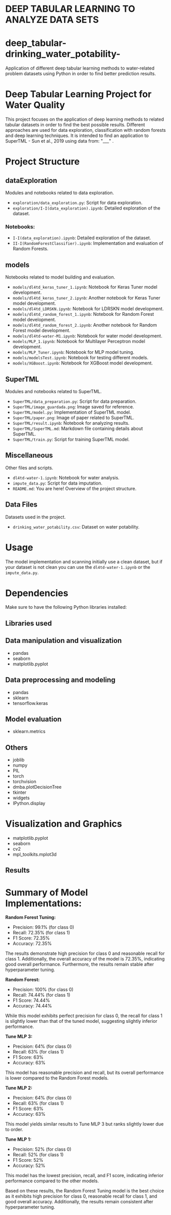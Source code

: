 # **DEEP TABULAR LEARNING TO ANALYZE DATA SETS**

# **deep_tabular-drinking_water_potability-**
Application of different deep tabular learning methods to water-related problem datasets using Python in order to find better prediction results.

# Deep Tabular Learning Project for Water Quality

This project focuses on the application of deep learning methods to related tabular datasets in order to find the best possible results. Different approaches are used for data exploration, classification with random forests and deep learning techniques.
It is intended to find an application to SuperTML - Sun et al., 2019 using data from: "___" . 

# Project Structure

## dataExploration
Modules and notebooks related to data exploration.

- `exploration/data_exploration.py`: Script for data exploration.
- `exploration/I-I(data_exploration).ipynb`: Detailed exploration of the dataset.

### Notebooks:
- `I-I(data_exploration).ipynb`: Detailed exploration of the dataset.
- `II-I(RandomForestClassifier).ipynb`: Implementation and evaluation of Random Forests.

## models
Notebooks related to model building and evaluation.

- `models/dl4td_keras_tuner_1.ipynb`: Notebook for Keras Tuner model development.
- `models/dl4td_keras_tuner_2.ipynb`: Another notebook for Keras Tuner model development.
- `models/dl4td_LDRSKN.ipynb`: Notebook for LDRSKN model development.
- `models/dl4td_random_forest_1.ipynb`: Notebook for Random Forest model development.
- `models/dl4td_random_forest_2.ipynb`: Another notebook for Random Forest model development.
- `models/dl4td-water-M1.ipynb`: Notebook for water model development.
- `models/MLP_1.ipynb`: Notebook for Multilayer Perceptron model development.
- `models/MLP_Tuner.ipynb`: Notebook for MLP model tuning.
- `models/modelsTest.ipynb`: Notebook for testing different models.
- `models/XGBoost.ipynb`: Notebook for XGBoost model development.

## SuperTML
Modules and notebooks related to SuperTML.

- `SuperTML/data_preparation.py`: Script for data preparation.
- `SuperTML/image_guardada.png`: Image saved for reference.
- `SuperTML/model.py`: Implementation of SuperTML model.
- `SuperTML/paper.png`: Image of paper related to SuperTML.
- `SuperTML/result.ipynb`: Notebook for analyzing results.
- `SuperTML/SuperTML.md`: Markdown file containing details about SuperTML.
- `SuperTML/train.py`: Script for training SuperTML model.

## Miscellaneous
Other files and scripts.

- `dl4td-water-1.ipynb`: Notebook for water analysis.
- `impute_data.py`: Script for data imputation.
- `README.md`: You are here! Overview of the project structure.

## Data Files
Datasets used in the project.

- `drinking_water_potability.csv`: Dataset on water potability.



# Usage

The model implementation and scanning initially use a clean dataset, but if your dataset is not clean you can use the `dl4td-water-1.ipynb` or the `impute_data.py`.

# Dependencies

Make sure to have the following Python libraries installed:

## Libraries used

## Data manipulation and visualization

- pandas
- seaborn
- matplotlib.pyplot

## Data preprocessing and modeling

- pandas
- sklearn
- tensorflow.keras

## Model evaluation

- sklearn.metrics

## Others

- joblib
- numpy
- PIL
- torch
- torchvision
- dmba.plotDecisionTree
- tkinter
- widgets
- IPython.display

# Visualization and Graphics

- matplotlib.pyplot
- seaborn
- cv2
- mpl_toolkits.mplot3d


## Results

# **Summary of Model Implementations:**

**Random Forest Tuning:**

* Precision: 99.1% (for class 0)
* Recall: 72.35% (for class 1)
* F1 Score: 72.35%
* Accuracy: 72.35%

The results demonstrate high precision for class 0 and reasonable recall for class 1. Additionally, the overall accuracy of the model is 72.35%, indicating good overall performance. Furthermore, the results remain stable after hyperparameter tuning.

**Random Forest:**

* Precision: 100% (for class 0)
* Recall: 74.44% (for class 1)
* F1 Score: 74.44%
* Accuracy: 74.44%

While this model exhibits perfect precision for class 0, the recall for class 1 is slightly lower than that of the tuned model, suggesting slightly inferior performance.

**Tune MLP 3:**

* Precision: 64% (for class 0)
* Recall: 63% (for class 1)
* F1 Score: 63%
* Accuracy: 63%

This model has reasonable precision and recall, but its overall performance is lower compared to the Random Forest models.

**Tune MLP 2:**

* Precision: 64% (for class 0)
* Recall: 63% (for class 1)
* F1 Score: 63%
* Accuracy: 63%

This model yields similar results to Tune MLP 3 but ranks slightly lower due to order.

**Tune MLP 1:**

* Precision: 52% (for class 0)
* Recall: 52% (for class 1)
* F1 Score: 52%
* Accuracy: 52%

This model has the lowest precision, recall, and F1 score, indicating inferior performance compared to the other models.

Based on these results, the Random Forest Tuning model is the best choice as it exhibits high precision for class 0, reasonable recall for class 1, and good overall accuracy. Additionally, the results remain consistent after hyperparameter tuning.